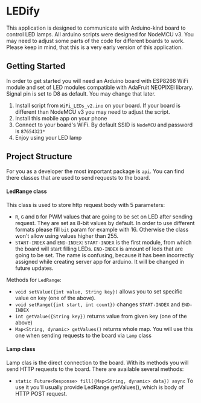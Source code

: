 # LEDify

This application is designed to communicate with Arduino-kind board to control LED lamps. All 
arduino scripts were designed for NodeMCU v3. You may need to adjust some parts of the code
for different boards to work. Please keep in mind, that this is a very early version of this 
application. 

## Getting Started

In order to get started you will need an Arduino board with ESP8266 WiFi module and set of LED 
modules compatible with AdaFruit NEOPIXEl library. Signal pin is set to D8 as default. You may
change that later.
1. Install script from `WiFi_LEDs_v2.ino` on your board. If your board is different than NodeMCU v3
you may need to adjust the script.
2. Install this mobile app on your phone
3. Connect to your board's  WiFi. By default SSID is `NodeMCU` and password is `87654321*`
4. Enjoy using your LED lamp

## Project Structure

For you as a developer the most important package is `api`. You can find there classes that are used
to send requests to the board. 

#### LedRange class

This class is used to store http request body with 5 parameters:
- `R`, `G` and `B` for PWM values that are going to be set on LED after sending request. They are set as 
8-bit values by default. In order to use different formats please fill `bit` param for example with 16.
Otherwise the class won't allow using values higher than 255.
- `START-INDEX` and `END-INDEX`: `START-INDEX` is the first module, from which the board will start
filling LEDs. `END-INDEX` is amount of leds that are going to be set. The name is confusing, because
it has been incorrectly assigned while creating server app for arduino. It will be changed in future 
updates.

Methods for `LedRange`:
- `void setValue({int value, String key})` allows you to set specific value on key (one of the above).
- `void setRange({int start, int count})` changes  `START-INDEX` and `END-INDEX`
- `int getValue({String key})` returns value from given key (one of the above)
- `Map<String, dynamic> getValues()` returns whole map. You will use this one
when sending requests to the board via `Lamp` class

#### Lamp class

Lamp clas is the direct connection to the board. With its methods you will send HTTP requests
to the board. There are available several methods:
- `static Future<Response> fill({Map<String, dynamic> data}) async` To use it you'll usually provide
LedRange.getValues(), which is body of HTTP POST request.